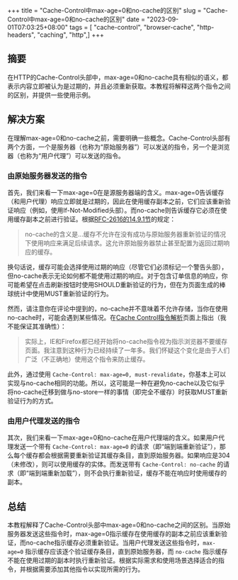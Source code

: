 +++
title = "Cache-Control中max-age=0和no-cache的区别"
slug = "Cache-Control中max-age=0和no-cache的区别"
date = "2023-09-01T07:03:25+08:00"
tags = [ "cache-control", "browser-cache", "http-headers", "caching", "http",]
+++


## 摘要

在HTTP的Cache-Control头部中，max-age=0和no-cache具有相似的语义，都表示内容立即被认为是过期的，并且必须重新获取。本教程将解释这两个指令之间的区别，并提供一些使用示例。

## 解决方案

在理解max-age=0和no-cache之前，需要明确一些概念。Cache-Control头部有两个方面，一个是服务器（也称为“原始服务器”）可以发送的指令，另一个是浏览器（也称为“用户代理”）可以发送的指令。

### 由原始服务器发送的指令

首先，我们来看一下max-age=0在是源服务器端的含义。max-age=0告诉缓存（和用户代理）响应立即就是过期的，因此在使用缓存副本之前，它们应该重新验证响应（例如，使用If-Not-Modified头部）。而no-cache则告诉缓存它必须在使用缓存副本之前进行验证。根据[RFC-2616的14.9.1节](http://www.w3.org/Protocols/rfc2616/rfc2616-sec14.html#sec14.9.1)的规定：

> no-cache的含义是...缓存不允许在没有成功与原始服务器重新验证的情况下使用响应来满足后续请求。这允许原始服务器禁止甚至配置为返回过期响应的缓存。

换句话说，缓存可能会选择使用过期的响应（尽管它们必须标记一个警告头部），但no-cache表示无论如何都不能使用过期的响应。对于包含订单信息的响应，你可能希望在点击刷新按钮时使用SHOULD重新验证的行为，但在为页面生成的棒球统计中使用MUST重新验证的行为。

然而，请注意你在评论中提到的，no-cache并不意味着不允许存储，当你在使用no-cache时，可能会遇到某些情况。在[Cache Control指令解析](http://palizine.plynt.com/issues/2008Jul/cache-control-attributes/)页面上指出（我不能保证其准确性）：

> 实际上，IE和Firefox都已经开始将no-cache指令视为指示浏览器不要缓存页面。我注意到这种行为已经持续了一年多。我们怀疑这个变化是由于人们广泛（不正确地）使用这个指令来防止缓存。

此外，通过使用 `Cache-Control: max-age=0, must-revalidate`，你基本上可以实现与no-cache相同的功能。所以，这可能是一种在避免no-cache以及它似乎将no-cache迁移到做与no-store一样的事情（即完全不缓存）时获取MUST重新验证行为的方式。

### 由用户代理发送的指令

其次，我们来看一下max-age=0和no-cache在用户代理端的含义。如果用户代理发送一个带有 `Cache-Control: max-age=0` 的请求（即“端到端重新验证”），那么每个缓存都会根据需要重新验证其缓存条目，直到原始服务器。如果响应是304（未修改），则可以使用缓存的实体。而发送带有 `Cache-Control: no-cache` 的请求（即“端到端重新加载”），则不会执行重新验证，缓存不能在响应时使用缓存的副本。

## 总结

本教程解释了Cache-Control头部中max-age=0和no-cache之间的区别。当原始服务器发送这些指令时，max-age=0指示缓存在使用缓存的副本之前应该重新验证，而no-cache指示缓存必须重新验证。当用户代理发送这些指令时，`max-age=0` 指示缓存应该逐个验证缓存条目，直到原始服务器，而 `no-cache` 指示缓存不能在使用过期的副本时执行重新验证。根据实际需求和使用场景选择适合的指令，并根据需要添加其他指令以实现所需的行为。


